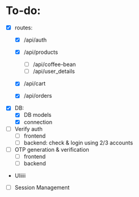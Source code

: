 # To-do:
- [x] routes:
    - [x] /api/auth
    - [x] /api/products 
    
        - [ ] /api/coffee-bean
        - [ ] /api/user_details
    - [x] /api/cart
    - [x] /api/orders

- [x] DB: 
    - [x] DB models
    - [x] connection

- [ ] Verify auth 
    - [ ] frontend
    - [ ] backend: check & login using 2/3 accounts

- [ ] OTP generation & verification
    - [ ] frontend
    - [ ] backend

- UIiiii
    
- [ ] Session Management
